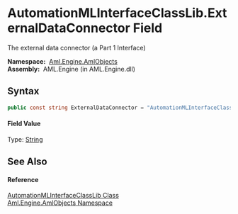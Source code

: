 AutomationMLInterfaceClassLib.ExternalDataConnector Field
=========================================================
The external data connector (a Part 1 Interface)

  **Namespace:**  [Aml.Engine.AmlObjects][1]  
  **Assembly:**  AML.Engine (in AML.Engine.dll)

Syntax
------

```csharp
public const string ExternalDataConnector = "AutomationMLInterfaceClassLib/AutomationMLBaseInterface/ExternalDataConnector"
```

#### Field Value
Type: [String][2]

See Also
--------

#### Reference
[AutomationMLInterfaceClassLib Class][3]  
[Aml.Engine.AmlObjects Namespace][1]  

[1]: ../README.md
[2]: https://docs.microsoft.com/dotnet/api/system.string
[3]: README.md
[4]: https://www.automationml.org
[5]: ../../icons/logoShade.png